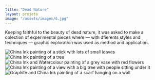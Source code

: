 ```yaml
---
title: "Dead Nature"
layout: projeto
image: "/assets/images/6.jpg"
---
```


<p>Keeping faithful to the beauty of dead nature, it was asked to make a colection of experimental pieces where — with dfierents styles and techniques — graphic exploration was used as method and application.</p>

<img src="{{site.baseurl}}/assets/images/6.png" alt="China Ink painting of a stick with lots of small leaves" title="China Ink painting of a stick with lots of small leaves">

<img src="{{site.baseurl}}/assets/images/7.png" alt="China Ink painting of a tree" title="China Ink painting of a tree">

<img src="{{site.baseurl}}/assets/images/8.png" alt="China Ink and Watercolour painting of a grey vase with red flowers" title="China Ink and Watercolour painting of a grey vase with red flowers">

<img src="{{site.baseurl}}/assets/images/9.png" alt="China Ink painting of a view with a big tree with people sitting under it" title="China Ink painting of a view with a big tree with people sitting under it">

<img src="{{site.baseurl}}/assets/images/17.png" alt="Graphite and China Ink painting of a scarf hanging on a wall" title="Graphite and China Ink painting of a scarf hanging on a wall">